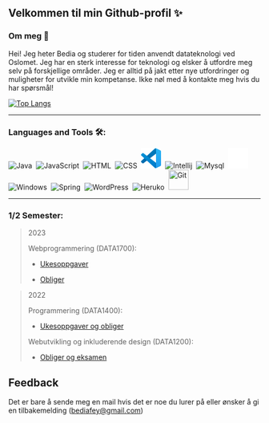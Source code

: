  ## Velkommen til min Github-profil ✨
### Om meg 🚀
Hei! Jeg heter Bedia og studerer for tiden anvendt datateknologi ved Oslomet.
Jeg har en sterk interesse for teknologi og elsker å utfordre meg selv på forskjellige områder. 
Jeg er alltid på jakt etter nye utfordringer og muligheter for utvikle min kompetanse. Ikke nøl med å kontakte meg hvis du har spørsmål!

[![Top Langs](https://github-readme-stats.vercel.app/api/top-langs/?username=Bediafeyza&layout=compact&theme=dracula)](https://github.com/Bediafeyza/github-readme-stats)
***
### Languages and Tools 🛠:

<div>
  <img src="https://github.com/Bediafeyza/devicon/blob/master/icons/java/java-original.svg" title="Java" alt="Java" width="40" height="40"/>&nbsp;
  <img src="https://github.com/Bediafeyza/devicon/blob/master/icons/javascript/javascript-original.svg" title="JavaScript" alt="JavaScript" width="40" height="40"/>&nbsp;
  <img src="https://github.com/Bediafeyza/devicon/blob/master/icons/html5/html5-original.svg" title="HTML5" alt="HTML" width="40" height="40"/>&nbsp;
  <img src="https://github.com/Bediafeyza/devicon/blob/master/icons/css3/css3-original.svg"  title="CSS3" alt="CSS" width="40" height="40"/>&nbsp;
<img src="https://github.com/Bediafeyza/devicon/blob/master/icons/vscode/vscode-original.svg" title="VScode" alt="VScode" width="40" height="40"/>&nbsp;
<img src="https://github.com/yurijserrano/Github-Profile-Readme-Logos/blob/master/ides/intellij.svg" alt="Intellij" width="45" height="45"/>&nbsp;
<img src="https://github.com/Bediafeyza/devicon/blob/master/icons/mysql/mysql-original.svg" title="MySql" alt="Mysql" width="40" height="40"/>&nbsp;
<img src="https://github.com/logo/apple/blob/master/images/logo-white.svg" title="Apple" alt="Apple" width="40" height="40"/>&nbsp;
<img src="https://github.com/Bediafeyza/devicon/blob/master/icons/windows8/windows8-original.svg" title="Windows" alt="Windows" width="40" height="40"/>&nbsp;
  <img src="https://github.com/Bediafeyza/devicon/blob/master/icons/spring/spring-original.svg" title="Spring" alt="Spring" width="40"
  height="40"/>&nbsp;
<img src="https://github.com/Bediafeyza/devicon/blob/master/icons/wordpress/wordpress-plain.svg" title="WordPress" alt="WordPress" width="40" height="40"/>&nbsp;
 <img src="https://github.com/Bediafeyza/devicon/blob/master/icons/heroku/heroku-original.svg" title="Heruko" alt="Heruko" width="40" height="40"/>&nbsp;
  <img src="https://github.com/Bediafeyza/devicon/blob/master/icons/git/git-original.svg" title="Git" **alt="Git" width="40" height="40"/>
</div>

***
### 1/2 Semester:
>2023
>
> Webprogrammering (DATA1700):
> 
> - [Ukesoppgaver](https://github.com/Bediafeyza/UkesOppgaver_Data1700.git)
>
> - [Obliger](https://github.com/Bediafeyza/oblig1_Data1700.git)
> 

> 2022
> 
> Programmering (DATA1400):
> 
> - [Ukesoppgaver og obliger](https://github.com/Bediafeyza/Ukesoppgaver.git)
> 
> Webutvikling og inkluderende design (DATA1200):
> 
> - [Obliger og eksamen](https://github.com/Bediafeyza/obliger-og-eksamen.git)
>
## Feedback

Det er bare å sende meg en mail hvis det er noe du lurer på eller ønsker å gi en tilbakemelding (bediafey@gmail.com)



 
